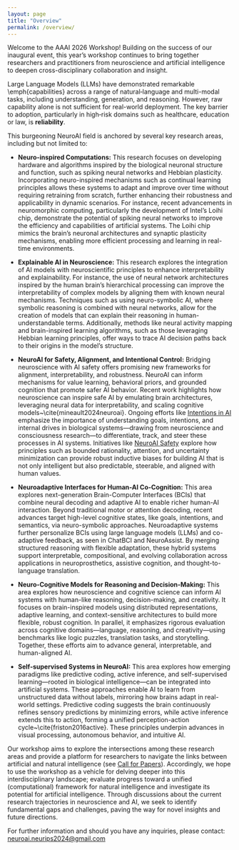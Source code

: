 ```yaml
---
layout: page
title: "Overview"
permalink: /overview/
---
```


<!-- # Overview -->

Welcome to the AAAI 2026 Workshop! Building on the success of our inaugural event, this year’s workshop continues to bring together researchers and practitioners from neuroscience and artificial intelligence to deepen cross-disciplinary collaboration and insight.

Large Language Models (LLMs) have demonstrated remarkable \emph{capabilities} across a range of natural‑language and multi-modal tasks, including understanding, generation, and reasoning. 
However, raw capability alone is not sufficient for real-world deployment. 
The key barrier to adoption, particularly in  high‑risk domains such as healthcare, education or law, is __reliability__.

This burgeoning NeuroAI field is anchored by several key research areas, including but not limited to:


- **Neuro-inspired Computations:** This research focuses on developing hardware and algorithms inspired by the biological neuronal structure and function, such as spiking neural networks and Hebbian plasticity. Incorporating neuro-inspired mechanisms such as continual learning principles allows these systems to adapt and improve over time without requiring retraining from scratch, further enhancing their robustness and applicability in dynamic scenarios. For instance, recent advancements in neuromorphic computing, particularly the development of Intel’s Loihi chip, demonstrate the potential of spiking neural networks to improve the efficiency and capabilities of artificial systems. The Loihi chip mimics the brain’s neuronal architectures and synaptic plasticity mechanisms, enabling more efficient processing and learning in real-time environments.

- **Explainable AI in Neuroscience:** This research explores the integration of AI models with neuroscientific principles to enhance interpretability and explainability. For instance, the use of neural network architectures inspired by the human brain’s hierarchical processing can improve the interpretability of complex models by aligning them with known neural mechanisms. Techniques such as using neuro-symbolic AI, where symbolic reasoning is combined with neural networks, allow for the creation of models that can explain their reasoning in human-understandable terms. Additionally, methods like neural activity mapping and brain-inspired learning algorithms, such as those leveraging Hebbian learning principles, offer ways to trace AI decision paths back to their origins in the model’s structure.

- **NeuroAI for Safety, Alignment, and Intentional Control:** Bridging neuroscience with AI safety offers promising new frameworks for alignment, interpretability, and robustness. NeuroAI can inform mechanisms for value learning, behavioral priors, and grounded cognition that promote safer AI behavior. Recent work highlights how neuroscience can inspire safe AI by emulating brain architectures, leveraging neural data for interpretability, and scaling cognitive models~\cite{mineault2024neuroai}. Ongoing efforts like [Intentions in AI](https://ai-intentions.org/events/june-2025-workshop/) emphasize the importance of understanding goals, intentions, and internal drives in biological systems—drawing from neuroscience and consciousness research—to differentiate, track, and steer these processes in AI systems. Initiatives like [NeuroAI Safety](https://neuroaisafety.com/) explore how principles such as bounded rationality, attention, and uncertainty minimization can provide robust inductive biases for building AI that is not only intelligent but also predictable, steerable, and aligned with human values.

- **Neuroadaptive Interfaces for Human-AI Co-Cognition:** This area explores next-generation Brain-Computer Interfaces (BCIs) that combine neural decoding and adaptive AI to enable richer human-AI interaction. Beyond traditional motor or attention decoding, recent advances target high-level cognitive states, like goals, intentions, and semantics, via neuro-symbolic approaches. Neuroadaptive systems further personalize BCIs using large language models (LLMs) and co-adaptive feedback, as seen in ChatBCI and NeuroAssist. By merging structured reasoning with flexible adaptation, these hybrid systems support interpretable, compositional, and evolving collaboration across applications in neuroprosthetics, assistive cognition, and thought-to-language translation. 
    

- **Neuro-Cognitive Models for Reasoning and Decision-Making:** This area explores how neuroscience and cognitive science can inform AI systems with human-like reasoning, decision-making, and creativity. It focuses on brain-inspired models using distributed representations, adaptive learning, and context-sensitive architectures to build more flexible, robust cognition. In parallel, it emphasizes rigorous evaluation across cognitive domains—language, reasoning, and creativity—using benchmarks like logic puzzles, translation tasks, and storytelling. Together, these efforts aim to advance general, interpretable, and human-aligned AI.

- **Self-supervised Systems in NeuroAI:** This area explores how emerging paradigms like predictive coding, active inference, and self-supervised learning—rooted in biological intelligence—can be integrated into artificial systems. These approaches enable AI to learn from unstructured data without labels, mirroring how brains adapt in real-world settings. Predictive coding suggests the brain continuously refines sensory predictions by minimizing errors, while active inference extends this to action, forming a unified perception-action cycle~\cite{friston2016active}. These principles underpin advances in visual processing, autonomous behavior, and intuitive AI.
    

    

Our workshop aims to explore the intersections among these research areas and provide a platform for researchers to navigate the links between artificial and natural intelligence (see [Call for Papers](https://neuroai-workshop.github.io/call-for-papers/)). Accordingly, we hope to use the workshop as a vehicle for delving deeper into this interdisciplinary landscape; evaluate progress toward a unified (computational) framework for natural intelligence and investigate its potential for artificial intelligence. Through discussions about the current research trajectories in neuroscience and AI, we seek to identify fundamental gaps and challenges, paving the way for novel insights and future directions.


For further information and should you have any inquiries, please contact: [neuroai.neurips2024@gmail.com](mailto:neuroai.neurips2024@gmail.com)



